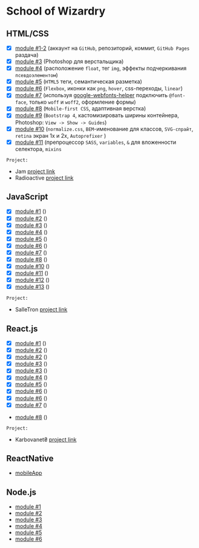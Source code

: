 # School of Wizardry

## HTML/CSS
- [x] [module #1-2](https://github.com/Inpulsgor/Hogwarts/tree/master/Markup/module-01-02) (аккаунт на `GitHub`, репозиторий, коммит, `GitHub Pages` раздача)
- [x] [module #3](https://github.com/Inpulsgor/Hogwarts/tree/master/Markup/module-03) (Photoshop для верстальщика)
- [x] [module #4](https://github.com/Inpulsgor/Hogwarts/tree/master/Markup/module-04) (расположение `float`, тег `img`, эффекты подчеркивания `псевдоэлементом`)
- [x] [module #5](https://github.com/Inpulsgor/Hogwarts/tree/master/Markup/module-05) (`HTML5` теги, семантическая разметка)
- [x] [module #6](https://github.com/Inpulsgor/Hogwarts/tree/master/Markup/module-06) (`Flexbox`, иконки как `png`, `hover`, css-переходы, `linear`)
- [x] [module #7](https://github.com/Inpulsgor/Hogwarts/tree/master/Markup/module-07) (используя [google-webfonts-helper](https://google-webfonts-helper.herokuapp.com/fonts) подключить `@font-face`, только `woff` и `woff2`, оформление формы)
- [x] [module #8](https://github.com/Inpulsgor/Hogwarts/tree/master/Markup/module-08) (`Mobile-first CSS`, адаптивная верстка)
- [x] [module #9](https://github.com/Inpulsgor/Hogwarts/tree/master/Markup/module-09) (`Bootstrap 4`, каcтомизировать ширины контейнера, Photoshop: `View -> Show -> Guides`)
- [x] [module #10](https://github.com/Inpulsgor/Hogwarts/tree/master/Markup/module-10) (`normalize.css`, `BEM`-именование для классов, `SVG-спрайт`, `retina` экран 1x и 2x, `Autoprefixer` )
- [x] [module #11](https://github.com/Inpulsgor/Hogwarts/tree/master/Markup/module-11) (препроцессор `SASS`, `variables`, `&` для вложенности селектора, `mixins`

`Project:`
- Jam [project link](https://jam-bc20.netlify.app/)
- Radioactive [project link](https://radioactive-bc20.netlify.app/)

## JavaScript
- [x] [module #1](https://github.com/Inpulsgor/Hogwarts/tree/master/JavaScript/goit-js-hw-01) ()
- [x] [module #2](https://github.com/Inpulsgor/Hogwarts/tree/master/JavaScript/goit-js-hw-02) ()
- [x] [module #3](https://github.com/Inpulsgor/Hogwarts/tree/master/JavaScript/goit-js-hw-03) ()
- [x] [module #4](https://github.com/Inpulsgor/Hogwarts/tree/master/JavaScript/goit-js-hw-04) ()
- [x] [module #5](https://github.com/Inpulsgor/Hogwarts/tree/master/JavaScript/goit-js-hw-05) ()
- [x] [module #6](https://github.com/Inpulsgor/Hogwarts/tree/master/JavaScript/goit-js-hw-06) ()
- [x] [module #7](https://github.com/Inpulsgor/Hogwarts/tree/master/JavaScript/goit-js-hw-07) ()
- [x] [module #8](https://github.com/Inpulsgor/Hogwarts/tree/master/JavaScript/goit-js-hw-08) ()
- [x] [module #10](https://github.com/Inpulsgor/Hogwarts/tree/master/JavaScript/goit-js-hw-10-food-service) ()
- [x] [module #11](https://github.com/Inpulsgor/Hogwarts/tree/master/JavaScript/goit-js-hw-11) ()
- [x] [module #12](https://github.com/Inpulsgor/Hogwarts/tree/master/JavaScript/goit-js-hw-12-countries) ()
- [x] [module #13](https://github.com/Inpulsgor/Hogwarts/tree/master/JavaScript/goit-js-hw-13-image-finder) ()

`Project:`
- SalleTron [project link](https://saletronproject.netlify.app/)

## React.js
- [x] [module #1](https://github.com/Inpulsgor/Hogwarts/tree/master/React/goit-react-hw-01-components) ()
- [x] [module #2](https://github.com/Inpulsgor/Hogwarts/tree/master/React/goit-react-hw-02-feedback) ()
- [x] [module #2](https://github.com/Inpulsgor/Hogwarts/tree/master/React/goit-react-hw-02-phonebook) ()
- [x] [module #3](https://github.com/Inpulsgor/Hogwarts/tree/master/React/goit-react-hw-03-image-finder) ()
- [x] [module #3](https://github.com/Inpulsgor/Hogwarts/tree/master/React/goit-react-hw-03-phonebook) ()
- [x] [module #4](https://github.com/Inpulsgor/Hogwarts/tree/master/React/goit-react-hw-04-movies) ()
- [x] [module #5](https://github.com/Inpulsgor/Hogwarts/tree/master/React/goit-react-hw-05-phonebook-ctx) ()
- [x] [module #6](https://github.com/Inpulsgor/Hogwarts/tree/master/React/goit-react-hw-06-phonebook) ()
- [x] [module #6](https://github.com/Inpulsgor/Hogwarts/tree/master/React/goit-react-hw-06-phonebook_redux_toolkit) ()
- [x] [module #7](https://github.com/Inpulsgor/Hogwarts/tree/master/React/goit-react-hw-07-phonebook) ()
- [module #8](https://github.com/Inpulsgor/Hogwarts/tree/master/React/goit-react-hw-08-phonebook-master) ()

`Project:`
- Karbovanet₴ [project link](https://bc20-react-project.netlify.app/)

## ReactNative

- [mobileApp]() 

## Node.js
- [module #1]()
- [module #2]()
- [module #3]()
- [module #4]()
- [module #5]()
- [module #6]()

